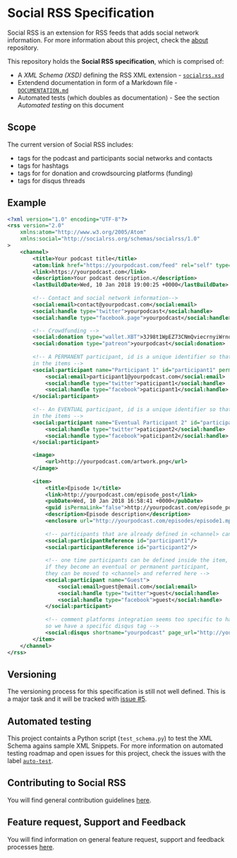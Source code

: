 # Social RSS Specification

Social RSS is an extension for RSS feeds that adds social network information.
For more information about this project, check the [about](https://github.com/socialrss/about) repository.

This repository holds the **Social RSS specification**, which is comprised of:
* A _XML Schema (XSD)_ defining the RSS XML extension - [`socialrss.xsd`](./socialrss.xsd)
* Extendend documentation in form of a Markdown file - [`DOCUMENTATION.md`](./DOCUMENTATION.md)
* Automated tests (which doubles as documentation) - See the section _Automated testing_ on this document

## Scope 

The current version of Social RSS includes:

* tags for the podcast and participants social networks and contacts
* tags for hashtags
* tags for for donation and crowdsourcing platforms (funding)
* tags for disqus threads

## Example

```xml
<?xml version="1.0" encoding="UTF-8"?>
<rss version="2.0"
	xmlns:atom="http://www.w3.org/2005/Atom"
	xmlns:social="http://socialrss.org/schemas/socialrss/1.0"
>
	<channel>
		<title>Your podcast title</title>
		<atom:link href="https://yourpodcast.com/feed" rel="self" type="application/rss+xml" />
		<link>https://yourpodcast.com</link>
		<description>Your podcast description.</description>
		<lastBuildDate>Wed, 10 Jan 2018 19:00:25 +0000</lastBuildDate>
		
		<!-- Contact and social network information-->
		<social:email>contact@yourpodcast.com</social:email>
		<social:handle type="twitter">yourpodcast</social:handle>
		<social:handle type="facebook.page">yourpodcast</social:handle>

		<!-- Crowdfunding -->
		<social:donation type="wallet.XBT">3J98t1WpEZ73CNmQviecrnyiWrnqRhWNLy</social:donation>
		<social:donation type="patreon">yourpodcast</social:donation>
		
		<!-- A PERMANENT participant, id is a unique identifier so that it can be used as a reference
		in the items -->
		<social:participant name="Participant 1" id="participant1" permanent="true">
			<social:email>participant1@yourpodcast.com</social:email>
			<social:handle type="twitter">paticipant1</social:handle>
			<social:handle type="facebook">paticipant1</social:handle>
		</social:participant>
		
		<!-- An EVENTUAL participant, id is a unique identifier so that it can be used as a reference
		in the items -->
		<social:participant name="Eventual Participant 2" id="participant2">
			<social:handle type="twitter">paticipant2</social:handle>
			<social:handle type="facebook">paticipant2</social:handle>
		</social:participant>

		<image>
			<url>http://yourpodcast.com/artwork.png</url>
		</image> 
		
		<item>
			<title>Episode 1</title>
			<link>http://yourpodcast.com/episode_post</link>
			<pubDate>Wed, 10 Jan 2018 16:58:41 +0000</pubDate>
			<guid isPermaLink="false">http://yourpodcast.com/episode_post</guid>
			<description>Episode description</description>
			<enclosure url="http://yourpodcast.com/episodes/episode1.mp3" length="72714941" type="audio/mpeg" />
			
			<!-- participants that are already defined in <channel> can be referred by id -->
			<social:participantReference id="participant1"/>
			<social:participantReference id="participant2"/>
			
			<!-- one time participants can be defined inside the item,
			if they become an eventual or permanent participant,
			they can be moved to <channel> and referred here -->
			<social:participant name="Guest">
				<social:email>guest@email.com</social:email>
				<social:handle type="twitter">guest</social:handle>
				<social:handle type="facebook">guest</social:handle>
			</social:participant>
			
			<!-- comment platforms integration seems too specific to have generic tags 
			so we have a specific disqus tag -->
			<social:disqus shortname="yourpodcast" page_url="http://yourpodcast.com/episode_post" page_identifier="episode1"/>
		</item>
	</channel>
</rss>
```

## Versioning

The versioning process for this specification is still not well defined.
This is a major task and it will be tracked with [issue #5](https://github.com/socialrss/socialrss/issues/5).

## Automated testing

This project containts a Python script (`test_schema.py`) to test the XML Schema agains sample XML Snippets.
For more information on automated testing roadmap and open issues for this project, check the issues with the label [`auto-test`](https://github.com/socialrss/socialrss/labels/auto-tests).

## Contributing to Social RSS

You will find general contribution guidelines [here](https://github.com/socialrss/.github/blob/master/CONTRIBUTING.md).

## Feature request, Support and Feedback

You will find information on general feature request, support and feedback processes [here](https://github.com/socialrss/.github/blob/master/SUPPORT.md).
